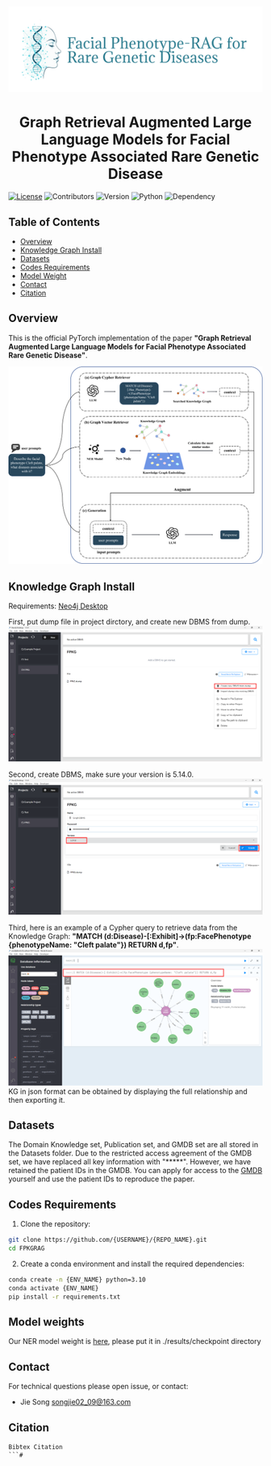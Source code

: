 ![Teaser image](./figures/logo.png)

<div align="center">    
 
# Graph Retrieval Augmented Large Language Models for Facial Phenotype Associated Rare Genetic Disease     


</div>

[![License](https://img.shields.io/badge/License-MIT-green)](https://opensource.org/licenses/MIT)
![Contributors](https://img.shields.io/badge/contributors-5-p)
![Version](https://img.shields.io/badge/version-1.0.0-blue) 
![Python](https://img.shields.io/badge/python-3.10%2B-blue)
![Dependency](https://img.shields.io/badge/dependency-PyTorch-orange)

## Table of Contents
- [Overview](#overview)
- [Knowledge Graph Install](#knowledge-graph-install)
- [Datasets](#datasets)
- [Codes Requirements](#codes-requirements)
- [Model Weight](#model-weights)
- [Contact](#contact)
- [Citation](#citation)
 
## Overview   
This is the official PyTorch implementation of the paper __"Graph Retrieval Augmented Large Language Models for Facial Phenotype Associated Rare Genetic Disease"__.


![Teaser image](./figures/pipeline.png)




## Knowledge Graph Install
Requirements: [Neo4j Desktop](https://neo4j.com/download/)

First, put dump file in project dirctory, and create new DBMS from dump. 
![Teaser image](./figures/KG1.png)

Second, create DBMS, make sure your version is 5.14.0. 
![Teaser image](./figures/KG2.png)

Third, here is an example of a Cypher query to retrieve data from the Knowledge Graph: __"MATCH (d:Disease)-[:Exhibit]->(fp:FacePhenotype {phenotypeName: "Cleft palate"}) RETURN d,fp"__. 
![Teaser image](./figures/KG3.png)
KG in json format can be obtained by displaying the full relationship and then exporting it.



## Datasets
The Domain Knowledge set, Publication set, and GMDB set are all stored in the Datasets folder. Due to the restricted access agreement of the GMDB set, we have replaced all key information with "*****". However, we have retained the patient IDs in the GMDB. You can apply for access to the [GMDB](https://db.gestaltmatcher.org/) yourself and use the patient IDs to reproduce the paper.

## Codes Requirements
1. Clone the repository:
 ```bash
 git clone https://github.com/{USERNAME}/{REPO_NAME}.git
 cd FPKGRAG
 ```

2. Create a conda environment and install the required dependencies:
```bash
conda create -n {ENV_NAME} python=3.10
conda activate {ENV_NAME}
pip install -r requirements.txt
```






## Model weights
Our NER model weight is [here](https://huggingface.co/hfchloe/FP_NER/tree/main), please put it in ./results/checkpoint directory







## Contact
For technical questions please open issue, or contact:
- Jie Song <songjie02_09@163.com>

## Citation
```
Bibtex Citation
```# 
